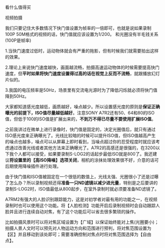 看什么值得买



视频拍摄



我们只要记住大多数情况下快门值设置为帧率的一倍即可，也就是说如果录制100P 50M格式的视频的话，快门值就应该设置为1/200。 和光圈没有半毛钱关系(100P是帧率)

1.当快门速度过低时，运动物体就会有严重的拖影，但有时候我们就需要拍出这样的效果。

2.理论上来说快门速度越快，画面越流畅，拍摄高速运动物体的时候需要提高快门速度，但**平时如果将快门速度设置得过高的话在视觉上反而不流畅**，就跟播放幻灯片似的。

3.我国的电压频率是50Hz，场景里有交流电光源时为了降低闪烁就必须将快门值降到50Hz。



大家都知道感光度越低，画质越好，噪点越少。所以设置感光度的原则是**保证正确曝光的前提下，ISO值尽量越低越好**。注意SONY A7R2还有50、64和80的ISO值，但低于100的ISO值是扩展出来的，**不到万不得已尽量不要使用扩展ISO值**。



之前我讲过在微单上进行录像时，快门值是固定的，决定光圈值后，就只有通过ISO感光度来正确曝光了。光线比较暗的时候可以提升ISO值，但ISO值越高产生的噪点也越多，噪点可以从屏幕上即时看到，当噪点超过你的忍受程度时就应该考虑通过改善光线或者其他方法来正确曝光了。A7R2的高感还是很强的，在3200以下我个人都可以接受，如果要录制S-LOG2的话起步最低ISO就是800了。我还建议**将设置里的【高ISO降噪】选项关闭**，相机的涂抹处理效果很不好，介意的话可后期使用降噪插件进行处理。



由于快门值和ISO值被固定在一个很低的数值上，光线太强、光圈很小了还是过曝了怎么办？所以录制视频还得**准备一只ND滤镜以减少进光量**，特别是之后要讲的录制S-LOG2时，ISO值最低从800起步，在室外录制时就必须要准备ND滤镜了。



A7RM2有强大的人脸识别跟踪能力，这是对初学者对最有用的功能之一，在视频录制时也可以使用这个功能。将【人脸检测】功能开启后录制视频时会自动跟踪人脸并且进行连续自动对焦，有了这个功能后可以省去很多繁琐的操作。





比如拍摄风景时可以将对焦区域设置为【广域】以保证始终能对上焦(光圈要小)；拍摄人景人文时可以预先对人物运动方向和范围进行预判，将对焦范围设置为【区】并且移动到该处即可；需要准确控制对焦点时将对焦范围选择为【自由点】。